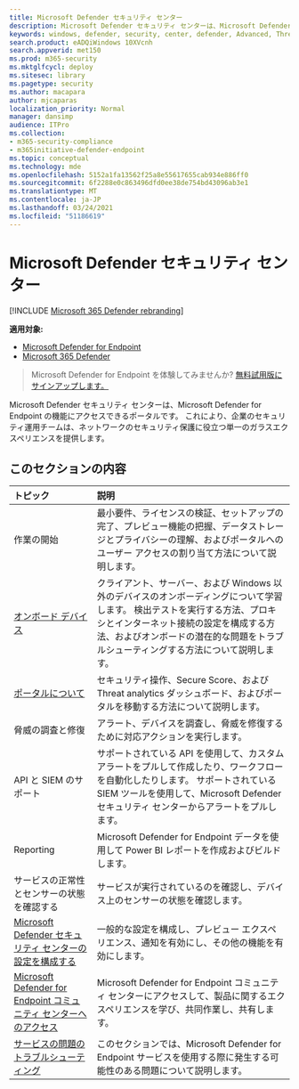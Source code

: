 ```yaml
---
title: Microsoft Defender セキュリティ センター
description: Microsoft Defender セキュリティ センターは、Microsoft Defender for Endpoint にアクセスできるポータルです。
keywords: windows, defender, security, center, defender, Advanced, Threat, Protection
search.product: eADQiWindows 10XVcnh
search.appverid: met150
ms.prod: m365-security
ms.mktglfcycl: deploy
ms.sitesec: library
ms.pagetype: security
ms.author: macapara
author: mjcaparas
localization_priority: Normal
manager: dansimp
audience: ITPro
ms.collection:
- m365-security-compliance
- m365initiative-defender-endpoint
ms.topic: conceptual
ms.technology: mde
ms.openlocfilehash: 5152a1fa13562f25a8e55617655cab934e886ff0
ms.sourcegitcommit: 6f2288e0c863496dfd0ee38de754bd43096ab3e1
ms.translationtype: MT
ms.contentlocale: ja-JP
ms.lasthandoff: 03/24/2021
ms.locfileid: "51186619"
---
```

# <a name="microsoft-defender-security-center"></a>Microsoft Defender セキュリティ センター

[!INCLUDE [Microsoft 365 Defender rebranding](../../includes/microsoft-defender.md)]

**適用対象:**
- [Microsoft Defender for Endpoint](https://go.microsoft.com/fwlink/p/?linkid=2154037)
- [Microsoft 365 Defender](https://go.microsoft.com/fwlink/?linkid=2118804)

> Microsoft Defender for Endpoint を体験してみませんか? [無料試用版にサインアップします。](https://www.microsoft.com/microsoft-365/windows/microsoft-defender-atp?ocid=docs-wdatp-exposedapis-abovefoldlink)

Microsoft Defender セキュリティ センターは、Microsoft Defender for Endpoint の機能にアクセスできるポータルです。 これにより、企業のセキュリティ運用チームは、ネットワークのセキュリティ保護に役立つ単一のガラスエクスペリエンスを提供します。

## <a name="in-this-section"></a>このセクションの内容

トピック | 説明
:---|:---
作業の開始  |  最小要件、ライセンスの検証、セットアップの完了、プレビュー機能の把握、データストレージとプライバシーの理解、およびポータルへのユーザー アクセスの割り当て方法について説明します。
[オンボード デバイス](onboard-configure.md) | クライアント、サーバー、および Windows 以外のデバイスのオンボーディングについて学習します。 検出テストを実行する方法、プロキシとインターネット接続の設定を構成する方法、およびオンボードの潜在的な問題をトラブルシューティングする方法について説明します。
[ポータルについて](use.md) | セキュリティ操作、Secure Score、および Threat analytics ダッシュボード、およびポータルを移動する方法について説明します。
脅威の調査と修復 | アラート、デバイスを調査し、脅威を修復するために対応アクションを実行します。
API と SIEM のサポート | サポートされている API を使用して、カスタム アラートをプルして作成したり、ワークフローを自動化したりします。 サポートされている SIEM ツールを使用して、Microsoft Defender セキュリティ センターからアラートをプルします。
Reporting | Microsoft Defender for Endpoint データを使用して Power BI レポートを作成およびビルドします。
サービスの正常性とセンサーの状態を確認する | サービスが実行されているのを確認し、デバイス上のセンサーの状態を確認します。
[Microsoft Defender セキュリティ センターの設定を構成する](preferences-setup.md) | 一般的な設定を構成し、プレビュー エクスペリエンス、通知を有効にし、その他の機能を有効にします。
[Microsoft Defender for Endpoint コミュニティ センターへのアクセス](community.md) | Microsoft Defender for Endpoint コミュニティ センターにアクセスして、製品に関するエクスペリエンスを学び、共同作業し、共有します。
[サービスの問題のトラブルシューティング](troubleshoot-mdatp.md) | このセクションでは、Microsoft Defender for Endpoint サービスを使用する際に発生する可能性のある問題について説明します。